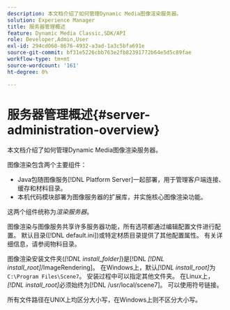 ```yaml
---
description: 本文档介绍了如何管理Dynamic Media图像渲染服务器。
solution: Experience Manager
title: 服务器管理概述
feature: Dynamic Media Classic,SDK/API
role: Developer,Admin,User
exl-id: 294cd068-8676-4932-a3ad-1a3c5bfa691e
source-git-commit: bf31e5226cbb763e2fb82391772b64e5d5c89fae
workflow-type: tm+mt
source-wordcount: '161'
ht-degree: 0%

---
```


# 服务器管理概述{#server-administration-overview}

本文档介绍了如何管理Dynamic Media图像渲染服务器。

图像渲染包含两个主要组件：

* Java包随图像服务[!DNL Platform Server]一起部署，用于管理客户端连接、缓存和材料目录。
* 本机代码模块部署为图像服务器的扩展库，并实施核心图像渲染功能。

这两个组件统称为&#x200B;*渲染服务器*。

图像渲染与图像服务共享许多服务器功能，所有选项都通过编辑配置文件进行配置。 默认目录([!DNL default.ini])或特定材质目录提供了其他配置属性。 有关详细信息，请参阅物料目录。

图像渲染安装文件夹(*[!DNL install_folder]*)是[!DNL *[!DNL install_root]*/ImageRendering]。 在Windows上，默认&#x200B;*[!DNL install_root]*&#x200B;为`C:\Program Files\Scene7`。 安装过程中可以指定其他文件夹。 在Linux上，*[!DNL install_root]*&#x200B;必须始终为[!DNL /usr/local/scene7]。 可以使用符号链接。

所有文件路径在UNIX上均区分大小写，在Windows上则不区分大小写。

